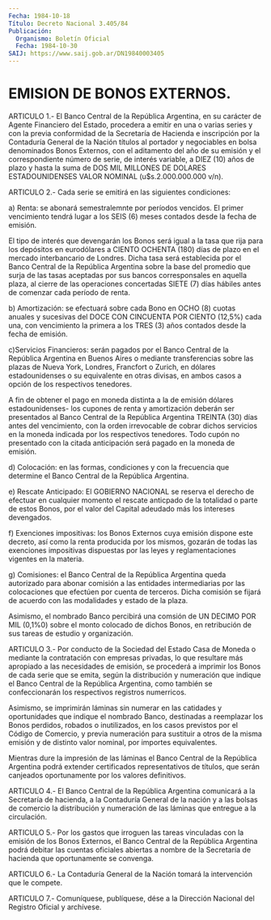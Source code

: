 ```yaml
---
Fecha: 1984-10-18
Título: Decreto Nacional 3.405/84
Publicación:
  Organismo: Boletín Oficial
  Fecha: 1984-10-30
SAIJ: https://www.saij.gob.ar/DN19840003405
---
```

# EMISION DE BONOS EXTERNOS.

<a id="1"></a>
ARTICULO  1.-  El  Banco  Central  de la República Argentina, en su carácter de Agente Financiero del Estado,  procedera  a  emitir  en una  o  varias  series y con la previa conformidad de la Secretaría de Hacienda e inscripción  por  la  Contaduría General de la Nación títulos  al  portador  y  negociables en  bolsa  denominados  Bonos Externos, con el aditamento del año de su emisión y el correspondiente número de serie,  de  interés variable, a DIEZ (10) años  de  plazo  y  hasta la suma de DOS MIL  MILLONES  DE  DOLARES ESTADOUNIDENSES VALOR NOMINAL (u$s.2.000.000.000 v/n).

<a id="2"></a>
ARTICULO  2.-  Cada serie se emitirá en las siguientes condiciones:

a)  Renta: se abonará  semestralemnte  por  períodos  vencidos.  El primer  vencimiento  tendrá  lugar  a  los  SEIS (6) meses contados desde la fecha de emisión.

El tipo de interés que devengarán los Bonos será  igual  a  la tasa que  rija  para los depósitos en eurodólares a CIENTO OCHENTA (180) días de plazo  en  el  mercado interbancario de Londres. Dicha tasa será establecida por el  Banco  Central  de  la República Argentina sobre  la  base del promedio que surja de las tasas  aceptadas  por sus bancos corresponsales  en  aquella  plaza,  al  cierre  de  las operaciones  concertadas  SIETE  (7) días hábiles antes de comenzar cada período de renta.

b) Amortización: se efectuará sobre  cada  Bono  en OCHO (8) cuotas anuales y sucesivas del DOCE CON CINCUENTA POR CIENTO  (12,5%) cada una, con vencimiento la primera a los TRES (3) años contados  desde la fecha de emisión.

c)Servicios  Financieros: serán pagados por el Banco Central de  la República Argentina  en  Buenos  Aires  o  mediante  transferencias sobre  las  plazas  de Nueva York, Londres, Francfort o Zurich,  en dólares estadounidenses  o  su  equivalente  en  otras  divisas, en ambos casos a opción de los respectivos tenedores.

A  fin  de  obtener  el  pago  en  moneda distinta a la de emisión dólares  estadounidenses-  los  cupones  de  renta  y  amortización deberán ser presentados al Banco  Central de la República Argentina TREINTA (30) días antes del vencimiento,  con  la orden irrevocable de  cobrar  dichos  servicios  en  la  moneda  indicada    por  los respectivos  tenedores.  Todo  cupón  no  presentado  con la citada anticipación será pagado en la moneda de emisión.

d)  Colocación: en las formas, condiciones y con la frecuencia  que determine   el  Banco  Central  de  la  República  Argentina.

e) Rescate Anticipado:  El  GOBIERNO NACIONAL se reserva el derecho de  efectuar  en  cualquier momento  el  rescate  anticpado  de  la totalidad  o  parte de  estos  Bonos,  por  el  valor  del  Capital adeudado más los intereses devengados.

f) Exenciones impositivas:  los Bonos Externos cuya emisión dispone este decreto, así como la renta  producida  por los mismos, gozarán de  todas las exenciones impositivas dispuestas  por  las  leyes  y reglamentaciones vigentes en la materia.

g) Comisiones:  el  Banco  Central  de la República Argentina queda autorizado para abonar comisión a las  entidades intermediarias por las  colocaciones  que  efectúen  por  cuenta  de  terceros.  Dicha comisión se fijará de acuerdo con las modalidades  y  estado  de la plaza.

Asimismo, el nombrado Banco percibirá una comsión de UN DECIMO  POR MIL (0,1%0) sobre el monto colocado de dichos Bonos, en retribución de sus tareas de estudio y organización.

<a id="3"></a>
ARTICULO  3.- Por conducto de la Sociedad del Estado Casa de Moneda o mediante  la contratación con empresas privadas, lo que resultare más  apropiado  a  las  necesidades  de  emisión,  se  procederá  a imprimir los Bonos de cada serie que se emita, según la distribución  y  numeración  que  indique  el  Banco  Central de la República Argentina, como también se confeccionarán los respectivos registros numerricos.

Asimismo,  se  imprimirán  láminas  sin numerar en las catidades  y oportunidades  que  indique  el  nombrado    Banco,   destinadas  a reemplazar  los  Bonos  perdidos,  robados o inutilizados,  en  los casos  previstos  por el Código de Comercio,  y  previa  numeración para sustituir a otros  de  la  misma  emisión  y de distinto valor nominal, por importes equivalentes.

Mientras dure la impresión de las láminas el Banco  Central  de  la República  Argentina podrá extender certificados representativos de títulos,  que    serán  canjeados  oportunamente  por  los  valores definitivos.

<a id="4"></a>
ARTICULO  4.- El Banco Central de la República Argentina comunicará a la Secretaría  de  hacienda, a la Contaduría General de la nación y a las bolsas de comercio  la  distribución  y  numeración  de las láminas que entregue a la circulación.

<a id="5"></a>
ARTICULO  5.- Por los gastos que irroguen las tareas vinculadas con la emisión  de los Bonos Externos, el Banco Central de la República Argentina podrá  debitar las cuentas oficiales abiertas a nombre de la  Secretaría  de  hacienda    que    oportunamente  se  convenga.

<a id="6"></a>
ARTICULO   6.-  La  Contaduría  General  de  la  Nación  tomará  la intervención que le compete.

<a id="7"></a>
ARTICULO  7.- Comuníquese, publíquese, dése a la Dirección Nacional del Registro Oficial y archívese.